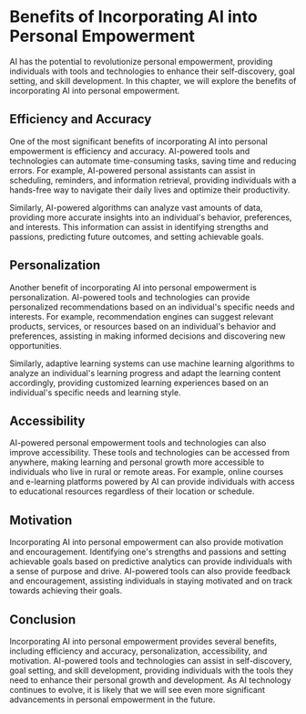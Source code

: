 Benefits of Incorporating AI into Personal Empowerment
==============================================================================================================

AI has the potential to revolutionize personal empowerment, providing individuals with tools and technologies to enhance their self-discovery, goal setting, and skill development. In this chapter, we will explore the benefits of incorporating AI into personal empowerment.

Efficiency and Accuracy
-----------------------

One of the most significant benefits of incorporating AI into personal empowerment is efficiency and accuracy. AI-powered tools and technologies can automate time-consuming tasks, saving time and reducing errors. For example, AI-powered personal assistants can assist in scheduling, reminders, and information retrieval, providing individuals with a hands-free way to navigate their daily lives and optimize their productivity.

Similarly, AI-powered algorithms can analyze vast amounts of data, providing more accurate insights into an individual's behavior, preferences, and interests. This information can assist in identifying strengths and passions, predicting future outcomes, and setting achievable goals.

Personalization
---------------

Another benefit of incorporating AI into personal empowerment is personalization. AI-powered tools and technologies can provide personalized recommendations based on an individual's specific needs and interests. For example, recommendation engines can suggest relevant products, services, or resources based on an individual's behavior and preferences, assisting in making informed decisions and discovering new opportunities.

Similarly, adaptive learning systems can use machine learning algorithms to analyze an individual's learning progress and adapt the learning content accordingly, providing customized learning experiences based on an individual's specific needs and learning style.

Accessibility
-------------

AI-powered personal empowerment tools and technologies can also improve accessibility. These tools and technologies can be accessed from anywhere, making learning and personal growth more accessible to individuals who live in rural or remote areas. For example, online courses and e-learning platforms powered by AI can provide individuals with access to educational resources regardless of their location or schedule.

Motivation
----------

Incorporating AI into personal empowerment can also provide motivation and encouragement. Identifying one's strengths and passions and setting achievable goals based on predictive analytics can provide individuals with a sense of purpose and drive. AI-powered tools can also provide feedback and encouragement, assisting individuals in staying motivated and on track towards achieving their goals.

Conclusion
----------

Incorporating AI into personal empowerment provides several benefits, including efficiency and accuracy, personalization, accessibility, and motivation. AI-powered tools and technologies can assist in self-discovery, goal setting, and skill development, providing individuals with the tools they need to enhance their personal growth and development. As AI technology continues to evolve, it is likely that we will see even more significant advancements in personal empowerment in the future.

